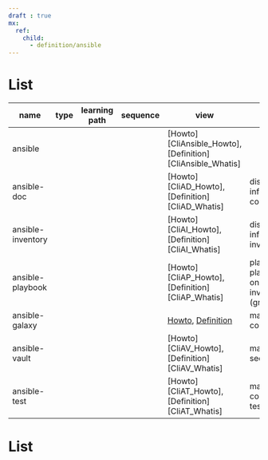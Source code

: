 ```yaml
---
draft : true
mx:  
  ref:
    child:
      - definition/ansible
---
```




# List
|name|type|learning path|sequence|view|desc|
|-|-|-|-|-|-|
|ansible||||[Howto][CliAnsible_Howto], [Definition][CliAnsible_Whatis]|
|ansible-doc||||[Howto][CliAD_Howto], [Definition][CliAD_Whatis]|display info on collection
|ansible-inventory||||[Howto][CliAI_Howto], [Definition][CliAI_Whatis]|display info on inventory
|ansible-playbook||||[Howto][CliAP_Howto], [Definition][CliAP_Whatis]|play playbook on inventory:(group,vm)
|ansible-galaxy||||[Howto](.), [Definition](.)|manage collections
|ansible-vault||||[Howto][CliAV_Howto], [Definition][CliAV_Whatis]|manage secrets
|ansible-test||||[Howto][CliAT_Howto], [Definition][CliAT_Whatis]|manage colletion test

# List
